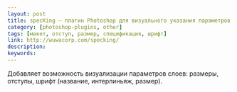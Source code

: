 ```yaml
---
layout: post
title: specKing — плагин Photoshop для визуального указания параметров слоев
category: [photoshop-plugins, other]
tags: [макет, отступ, размер, спецификация, шрифт]
link: http://wuwacorp.com/specking/
description:
keywords:
---
```


<p>Добавляет возможность визуализации параметров слоев: размеры, отступы, шрифт (название, интерлиньяж, размер).</p>
